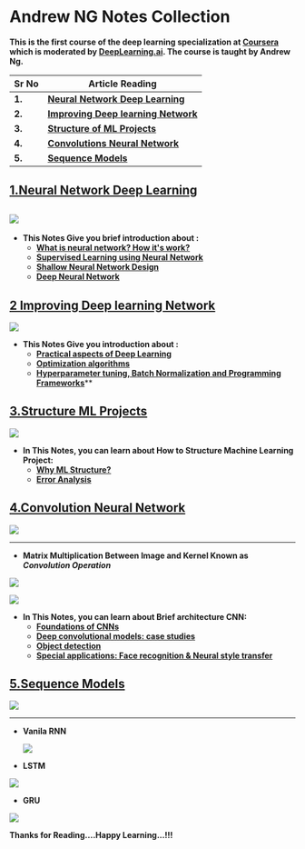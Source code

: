 

# Andrew NG Notes Collection

**This is the first course of the deep learning specialization at [Coursera](https://www.coursera.org/specializations/deep-learning) which is moderated by [DeepLearning.ai](http://deeplearning.ai/). The course is taught by Andrew Ng.**

| **Sr No** | **Article Reading**                                          |
| --------- | ------------------------------------------------------------ |
| **1.**    | **[Neural Network Deep Learning](https://github.com/ashishpatel26/Andrew-NG-Notes/blob/master/andrewng-p-1-neural-network-deep-learning.md)** |
| **2.**    | **[Improving Deep learning Network](https://github.com/ashishpatel26/Andrew-NG-Notes/blob/master/andrewng-p-2-improving-deep-learning-network.md)** |
| **3.**    | **[Structure of ML Projects](https://github.com/ashishpatel26/Andrew-NG-Notes/blob/master/andrewng-p-3-structuring-ml-projects.md)** |
| **4.**    | **[Convolutions Neural Network](https://github.com/ashishpatel26/Andrew-NG-Notes/blob/master/andrewng-p-4-convolutional-neural-network.md)** |
| **5.**    | **[Sequence Models](https://github.com/ashishpatel26/Andrew-NG-Notes/blob/master/andrewng-p-5-sequence-models.md)** |

## [**1.Neural Network Deep Learning**](https://github.com/ashishpatel26/Andrew-NG-Notes/blob/master/andrewng-p-1-neural-network-deep-learning.md)   

## ![](https://systweak1.vo.llnwd.net/content/wp/systweakblogsnew/uploads_new/2018/03/hidden-layers-in-network.gif)

* **This Notes Give you brief introduction about :** 
  * [**What is neural network? How it's work?**](https://github.com/ashishpatel26/Andrew-NG-Notes/blob/master/andrewng-p-1-neural-network-deep-learning.md#what-is-a-neural-network-nn)
  * [**Supervised Learning using Neural Network**](https://github.com/ashishpatel26/Andrew-NG-Notes/blob/master/andrewng-p-1-neural-network-deep-learning.md#neural-networks-basics)
  * [**Shallow Neural Network Design**](https://github.com/ashishpatel26/Andrew-NG-Notes/blob/master/andrewng-p-1-neural-network-deep-learning.md#shallow-neural-networks)
  * [**Deep Neural Network**](https://github.com/ashishpatel26/Andrew-NG-Notes/blob/master/andrewng-p-1-neural-network-deep-learning.md#deep-neural-networks)

## [**2 Improving Deep learning Network**](https://github.com/ashishpatel26/Andrew-NG-Notes/blob/master/andrewng-p-2-improving-deep-learning-network.md)

![](https://cdn-images-1.medium.com/max/1600/1*FPF01fzIQVEGxyje0QRFUg.gif)

* **This Notes Give you introduction about :** 
  * [**Practical aspects of Deep Learning**](https://github.com/ashishpatel26/Andrew-NG-Notes/blob/master/andrewng-p-2-improving-deep-learning-network.md#practical-aspects-of-deep-learning)
  * [**Optimization algorithms**](https://github.com/ashishpatel26/Andrew-NG-Notes/blob/master/andrewng-p-2-improving-deep-learning-network.md#optimization-algorithms)
  * [**Hyperparameter tuning, Batch Normalization and Programming Frameworks**](https://github.com/ashishpatel26/Andrew-NG-Notes/blob/master/andrewng-p-2-improving-deep-learning-network.md#hyperparameter-tuning-batch-normalization-and-programming-frameworks)**

## [**3.Structure ML Projects**](https://github.com/ashishpatel26/Andrew-NG-Notes/blob/master/andrewng-p-3-structuring-ml-projects.md)

![](https://i.pinimg.com/originals/9b/fa/97/9bfa978a4cf40fe2cdf8c710deb9b6f9.png)

* **In This Notes, you can learn about How to Structure Machine Learning Project:**
  * [**Why ML Structure?**](https://github.com/ashishpatel26/Andrew-NG-Notes/blob/master/andrewng-p-3-structuring-ml-projects.md#ml-strategy-1)
  * [**Error Analysis**](https://github.com/ashishpatel26/Andrew-NG-Notes/blob/master/andrewng-p-3-structuring-ml-projects.md#ml-strategy-2)

## [**4.Convolution Neural Network**](https://github.com/ashishpatel26/Andrew-NG-Notes/blob/master/andrewng-p-4-convolutional-neural-network.md)

![](https://cdn-images-1.medium.com/max/1600/1*oB3S5yHHhvougJkPXuc8og.gif)

---

* **Matrix Multiplication Between Image and Kernel Known as *Convolution Operation***

![](https://i.stack.imgur.com/9OZKF.gif)



![](https://www.guru99.com/images/tensorflow/082918_1325_ConvNetConv9.gif)



* **In This Notes, you can learn about Brief architecture CNN:**
  * [**Foundations of CNNs**](https://github.com/ashishpatel26/Andrew-NG-Notes/blob/master/andrewng-p-4-convolutional-neural-network.md#foundations-of-cnns)
  * [**Deep convolutional models: case studies**](https://github.com/ashishpatel26/Andrew-NG-Notes/blob/master/andrewng-p-4-convolutional-neural-network.md#deep-convolutional-models-case-studies)
  * [**Object detection**](https://github.com/ashishpatel26/Andrew-NG-Notes/blob/master/andrewng-p-4-convolutional-neural-network.md#object-detection)
  * [**Special applications: Face recognition & Neural style transfer**](https://github.com/ashishpatel26/Andrew-NG-Notes/blob/master/andrewng-p-4-convolutional-neural-network.md#special-applications-face-recognition--neural-style-transfer)

## [**5.Sequence Models**](https://github.com/ashishpatel26/Andrew-NG-Notes/blob/master/andrewng-p-5-sequence-models.md)

![](https://3.bp.blogspot.com/-3Pbj_dvt0Vo/V-qe-Nl6P5I/AAAAAAAABQc/z0_6WtVWtvARtMk0i9_AtLeyyGyV6AI4wCLcB/s1600/nmt-model-fast.gif)

---

* **Vanila RNN**

  ![](https://cdn-images-1.medium.com/max/880/1*xn5kA92_J5KLaKcP7BMRLA.gif)

* **LSTM**

![](https://cdn-images-1.medium.com/max/880/1*goJVQs-p9kgLODFNyhl9zA.gif)

* **GRU**

![](https://cdn-images-1.medium.com/max/880/1*FpRS0C3EHQnELVaWRvb8bg.gif)

**Thanks for Reading....Happy Learning...!!!**

